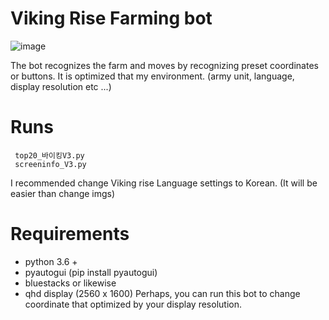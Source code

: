 # Viking Rise Farming bot

![image](https://github.com/ShinHyun-soo/viking-rise-farming-bot/assets/69250097/7b132c77-9bba-4a26-b58d-56ef82de3a41)

The bot recognizes the farm and moves by recognizing preset coordinates or buttons.
It is optimized that my environment. (army unit, language, display resolution etc ...)

# Runs
 
     top20_바이킹V3.py
     screeninfo_V3.py

I recommended change Viking rise Language settings to Korean. (It will be easier than change imgs)
 
# Requirements

- python 3.6 +
- pyautogui (pip install pyautogui)
- bluestacks or likewise
- qhd display (2560 x 1600) Perhaps, you can run this bot to change coordinate that optimized by your display resolution.

  
